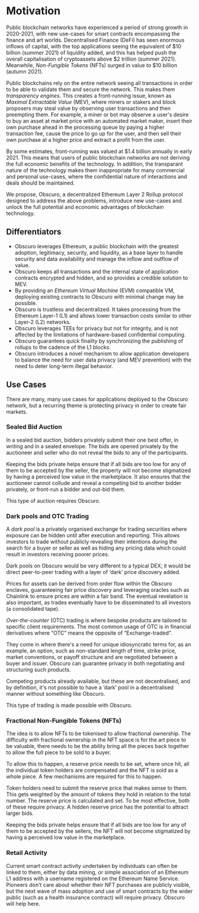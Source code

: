 # Motivation
Public blockchain networks have experienced a period of strong growth in 2020-2021, with new use-cases for smart contracts encompassing the finance and art worlds. Decentralised Finance (DeFi) has seen enormous inflows of capital, with the top applications seeing the equivalent of $10 billion (summer 2021) of liquidity added, and this has helped push the overall capitalisation of cryptoassets above $2 trillion (summer 2021). Meanwhile, _Non-Fungible Tokens_ (NFTs) surged in value to $10 billion (autumn 2021).

Public blockchains rely on the entire network seeing all transactions in order to be able to validate them and secure the network. This makes them _transparency engines_. This creates a front-running issue, known as _Maximal Extractable Value_ (MEV), where miners or stakers and block proposers may steal value by observing user transactions and then preempting them. For example, a miner or bot may observe a user's desire to buy an asset at market price with an automated market maker, insert their own purchase ahead in the processing queue by paying a higher transaction fee, cause the price to go up for the user, and then sell their own purchase at a higher price and extract a profit from the user.

By some estimates, front-running was valued at $1.4 billion annually in early 2021. This means that users of public blockchain networks are not deriving the full economic benefits of the technology. In addition, the transparant nature of the technology makes them inappropriate for many commercial and personal use-cases, where the confidential nature of interactions and deals should be maintained.

We propose, Obscuro, a decentralized Ethereum Layer 2 Rollup protocol designed to address the above problems, introduce new use-cases and unlock the full potential and economic advantages of blockchain technology.

## Differentiators
* Obscuro leverages Ethereum, a public blockchain with the greatest adoption,  legitimacy, security, and liquidity, as a base layer to handle security and data availability and manage the inflow and outflow of value.
* Obscuro keeps all transactions and the internal state of application contracts encrypted and hidden, and so provides a credible solution to MEV.
* By providing an _Ethereum Virtual Machine_ (EVM) compatible VM, deploying existing contracts to Obscuro with minimal change may be possible.
* Obscuro is trustless and decentralized. It takes processing from the Ethereum Layer-1 (L1) and allows lower transaction costs similar to other Layer-2 (L2) networks.
* Obscuro leverages TEEs for privacy but not for integrity, and is not affected by the limitations of hardware-based confidential computing.
* Obscuro guarantees quick finality by synchronizing the publishing of rollups to the cadence of the L1 blocks. 
* Obscuro introduces a novel mechanism to allow application developers to balance the need for user data privacy (and MEV prevention) with the need to deter long-term illegal behavior.

## Use Cases
There are many, many use cases for applications deployed to the Obscuro network, but a recurring theme is protecting privacy in order to create fair markets.

### Sealed Bid Auction
In a sealed bid auction, bidders privately submit their one best offer, in writing and in a sealed envelope. The bids are opened privately by the auctioneer and seller who do not reveal the bids to any of the participants.

Keeping the bids private helps ensure that if all bids are too low for any of them to be accepted by the seller, the property will not become stigmatized by having a perceived low value in the marketplace. It also ensures that the auctioneer cannot collude and reveal a competing bid to another bidder privately, or front-run a bidder and out-bid them.

This type of auction requires Obscuro.

### Dark pools and OTC Trading
A _dark pool_ is a privately organised exchange for trading securities where exposure can be hidden until after execution and reporting. This allows investors to trade without publicly revealing their intentions during the search for a buyer or seller as well as hiding any pricing data which could result in investors receiving poorer prices.

Dark pools on Obscuro would be very different to a typical DEX; it would be direct peer-to-peer trading with a layer of ‘dark’ price discovery added.

Prices for assets can be derived from order flow within the Obscuro enclaves, guaranteeing fair price discovery and leveraging oracles such as Chainlink to ensure prices are within a fair band. The eventual revelation is also important, as trades eventually have to be disseminated to all investors (a consolidated tape).

_Over-the-counter_ (OTC) trading is where bespoke products are tailored to specific client requirements. The most common usage of OTC is in financial derivatives where “OTC” means the opposite of “Exchange-traded”.

They come in where there's a need for unique idiosyncratic terms for, as an example, an option, such as non-standard length of time, strike price, market conventions, or payoff structure and are negotiated between a buyer and issuer. Obscuro can guarantee privacy in both negotiating and structuring such products.

Competing products already available, but these are not decentralised, and by definition, it's not possible to have a ‘dark’ pool in a decentralised manner without something like Obscuro.

This type of trading is made possible with Obscuro.

### Fractional Non-Fungible Tokens (NFTs)
The idea is to allow NFTs to be tokenised to allow fractional ownership. The difficulty with fractional ownership in the NFT space is for the art piece to be valuable, there needs to be the ability bring all the pieces back together to allow the full piece to be sold to a buyer.

To allow this to happen, a reserve price needs to be set, where once hit, all the individual token holders are compensated and the NFT is sold as a whole piece. A few mechanisms are required for this to happen.

Token holders need to submit the reserve price that makes sense to them. This gets weighted by the amount of tokens they hold in relation to the total number. The reserve price is calculated and set. To be most effective, both of these require privacy. A hidden reserve price has the potential to attract larger bids.

Keeping the bids private helps ensure that if all bids are too low for any of them to be accepted by the sellers, the NFT will not become stigmatized by having a perceived low value in the marketplace.

### Retail Activity
Current smart contract activity undertaken by individuals can often be linked to them, either by data mining, or simple association of an Ethereum L1 address with a username registered on the Ethereum Name Service. Pioneers don't care about whether their NFT purchases are publicly visible, but the next wave of mass adoption and use of smart contracts by the wider public (such as a health insurance contract) will require privacy. Obscuro will help here.

